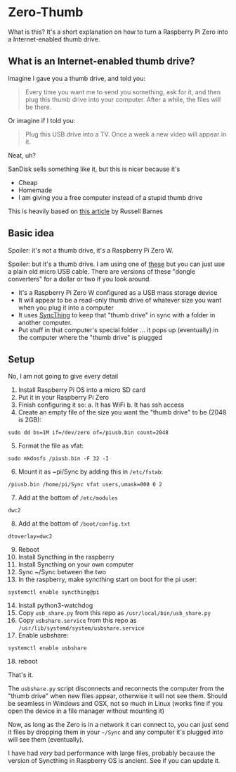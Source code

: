 # Zero-Thumb

What is this? It's a short explanation on how to turn a Raspberry Pi Zero into
a Internet-enabled thumb drive.

## What is an Internet-enabled thumb drive?

Imagine I gave you a thumb drive, and told you:

> Every time you want me to send you something, ask for it, and then
> plug this thumb drive into your computer.
> After a while, the files will be there.

Or imagine if I told you:

> Plug this USB drive into a TV. Once a week a new video will appear in it.

Neat, uh?

SanDisk sells something like it, but this is nicer because it's 

* Cheap
* Homemade
* I am giving you a free computer instead of a stupid thumb drive

This is heavily based on [this article](https://magpi.raspberrypi.org/articles/pi-zero-w-smart-usb-flash-drive) by Russell Barnes

## Basic idea

Spoiler: it's not a thumb drive, it's a Raspberry Pi Zero W.

Spoiler: but it's a thumb drive. I am using one of [these](https://www.banggood.com/USB-Dongle-With-Acrylic-Shield-for-Raspberry-Pi-Zero-or-Zero-W-p-1432397.html?gmcCountry=US&cur_warehouse=CN&createTmp=1&utm_source=google&utm_medium=cpc_ods&utm_campaign=nancy-content-sdsrm-jewelry-nancy-content&utm_content=nancy&gclid=Cj0KCQjwub-HBhCyARIsAPctr7xhj-ZatxXm-5wK3RPS8mBrAbdUVOqarSjvxbvF1Jjt_-fH2SXAO_oaAn1mEALw_wcB) but you can just use a plain old micro USB cable. There are versions of these "dongle converters" for a dollar or two if you look around.

* It's a Raspberry Pi Zero W configured as a USB mass storage device
* It will appear to be a read-only thumb drive of whatever size you want when you
  plug it into a computer
* It uses [SyncThing](https://syncthing.net/) to keep that "thumb drive" in sync
  with a folder in another computer.
* Put stuff in that computer's special folder ... it pops up (eventually) in the
  computer where the "thumb drive" is plugged

## Setup

No, I am not going to give every detail

1. Install Raspberry Pi OS into a micro SD card
2. Put it in your Raspberry Pi Zero
3. Finish configuring it so:
   a. It has WiFi
   b. It has ssh access
4. Create an empty file of the size you want the "thumb drive" to be (2048 is 2GB):

```
sudo dd bs=1M if=/dev/zero of=/piusb.bin count=2048
```
5. Format the file as vfat:
```
sudo mkdosfs /piusb.bin -F 32 -I
```
6. Mount it as ~pi/Sync by adding this in `/etc/fstab`:
```
/piusb.bin /home/pi/Sync vfat users,umask=000 0 2
```
7. Add at the bottom of `/etc/modules`
```
dwc2
```
8. Add at the bottom of `/boot/config.txt`
```
dtoverlay=dwc2
```
9. Reboot
10. Install Syncthing in the raspberry
11. Install Syncthing on your own computer
12. Sync ~/Sync between the two
13. In the raspberry, make syncthing start on boot for the pi user:
```
systemctl enable syncthing@pi
```
14. Install python3-watchdog
15. Copy `usb_share.py` from this repo as `/usr/local/bin/usb_share.py`
16. Copy `usbshare.service` from this repo as `/usr/lib/systemd/system/usbshare.service`
17. Enable usbshare:
```
systemctl enable usbshare
```
18. reboot

That's it.

The `usbshare.py` script disconnects and reconnects the computer from the "thumb drive" when new files appear, otherwise it will not see them. Should be seamless in Windows and OSX, not
so much in Linux (works fine if you open the device in a file manager without mounting it)

Now, as long as the Zero is in a network it can connect to, you can just send it files 
by dropping them in your `~/Sync` and any computer it's plugged into will see them
(eventually).

I have had *very* bad performance with large files, probably because the version of
Syncthing in Raspberry OS is ancient. See if you can update it.